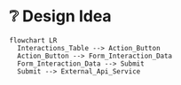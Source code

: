 # ❔ Design Idea

```mermaid  fullWidth="true"
flowchart LR
  Interactions_Table --> Action_Button
  Action_Button --> Form_Interaction_Data
  Form_Interaction_Data --> Submit
  Submit --> External_Api_Service
```
